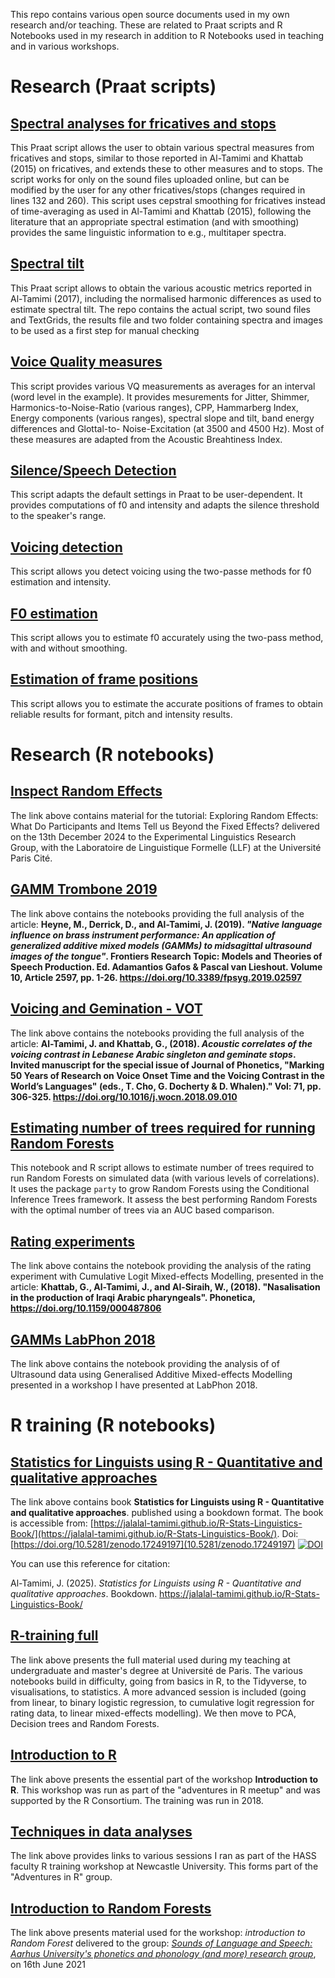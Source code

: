 This repo contains various open source documents used in my own research and/or teaching. These are related to Praat scripts and R Notebooks used in my research in addition to R Notebooks used in teaching and in various workshops.

# Research (Praat scripts)

## [Spectral analyses for fricatives and stops](https://jalalal-tamimi.github.io/Praat-Spectral-Analyses-fricatives-stops/)
This Praat script allows the user to obtain various spectral measures from fricatives and stops, similar to those reported in Al-Tamimi and Khattab (2015) on fricatives, and extends these to other measures and to stops. The script works for only on the sound files uploaded online, but can be modified by the user for any other fricatives/stops (changes required in lines 132 and 260). This script uses cepstral smoothing for fricatives instead of time-averaging as used in Al-Tamimi and Khattab (2015), following the literature that an appropriate spectral estimation (and with smoothing) provides the same linguistic information to e.g., multitaper spectra. 

## [Spectral tilt](https://jalalal-tamimi.github.io/Praat-Spectral-Tilt)

This Praat script allows to obtain the various acoustic metrics reported in Al-Tamimi (2017), including the normalised harmonic differences as used to estimate spectral tilt. The repo contains the actual script, two sound files and TextGrids, the results file and two folder containing spectra and images to be used as a first step for manual checking

## [Voice Quality measures](https://jalalal-tamimi.github.io/Praat-VQ-Measurements/)

This script provides various VQ measurements as averages for an interval (word level in the example). It provides mesurements for Jitter, Shimmer, Harmonics-to-Noise-Ratio (various ranges), CPP, Hammarberg Index, Energy components (various ranges), spectral slope and tilt, band energy differences and Glottal-to- Noise-Excitation (at 3500 and 4500 Hz). Most of these measures are adapted from the Acoustic Breahtiness Index.

## [Silence/Speech Detection](https://jalalal-tamimi.github.io/Praat-Silence-Detection/)

This script adapts the default settings in Praat to be user-dependent. It provides computations of f0 and intensity and adapts the silence threshold to the speaker's range.

## [Voicing detection](https://jalalal-tamimi.github.io/Praat-Voicing-detection/)

This script allows you detect voicing using the two-passe methods for f0 estimation and intensity.


## [F0 estimation](https://jalalal-tamimi.github.io/Praat-f0-Accurate-Estimation/)

This script allows you to estimate f0 accurately using the two-pass method, with and without smoothing.


## [Estimation of frame positions](https://jalalal-tamimi.github.io/Praat-Measurement-points/)

This script allows you to estimate the accurate positions of frames to obtain reliable results for formant, pitch and intensity results.


# Research (R notebooks)

## [Inspect Random Effects](https://jalalal-tamimi.github.io/R-Inspect-Random-Effects/)

The link above contains material for the tutorial: Exploring Random Effects: What Do Participants and Items Tell us Beyond the Fixed Effects? delivered on the 13th December 2024 to the Experimental Linguistics Research Group, with the Laboratoire de Linguistique Formelle (LLF) at the Université Paris Cité.

## [GAMM Trombone 2019](https://jalalal-tamimi.github.io/GAMM-Trombone-2019/)

The link above contains the notebooks providing the full analysis of the article: **Heyne, M., Derrick, D., and Al-Tamimi, J. (2019). *"Native language influence on brass instrument performance: An application of generalized additive mixed models (GAMMs) to midsagittal ultrasound images of the tongue"*. Frontiers Research Topic: Models and Theories of Speech Production. Ed. Adamantios Gafos & Pascal van Lieshout. Volume 10, Article 2597, pp. 1-26. https://doi.org/10.3389/fpsyg.2019.02597**


## [Voicing and Gemination - VOT](https://jalalal-tamimi.github.io/R-Voicing-Gemination-VOT/)

The link above contains the notebooks providing the full analysis of the article: **Al-Tamimi, J. and Khattab, G., (2018). *Acoustic correlates of the voicing contrast in Lebanese Arabic singleton and geminate stops*. Invited manuscript for the special issue of Journal of Phonetics, "Marking 50 Years of Research on Voice Onset Time and the Voicing Contrast in the World’s Languages" (eds., T. Cho, G. Docherty & D. Whalen)." Vol: 71, pp. 306-325. https://doi.org/10.1016/j.wocn.2018.09.010**

## [Estimating number of trees required for running Random Forests](https://jalalal-tamimi.github.io/R-Estimating-Number-Of-Trees-RF/)

This notebook and R script allows to estimate number of trees required to run Random Forests on simulated data (with various levels of correlations). It uses the package `party` to grow Random Forests using the Conditional Inference Trees framework. It assess the best performing Random Forests with the optimal number of trees via an AUC based comparison. 

## [Rating experiments](https://jalalal-tamimi.github.io/R-Rating-data/)

The link above contains the notebook providing the analysis of the rating experiment with Cumulative Logit Mixed-effects Modelling, presented in the article: **Khattab, G., Al-Tamimi, J., and Al-Siraih, W., (2018). "Nasalisation in the production of Iraqi Arabic pharyngeals". Phonetica, https://doi.org/10.1159/000487806**


## [GAMMs LabPhon 2018](https://jalalal-tamimi.github.io/R-GAMM-LabPhon18/)

The link above contains the notebook providing the analysis of of Ultrasound data using Generalised Additive Mixed-effects Modelling presented in a workshop I have presented at LabPhon 2018. 

# R training (R notebooks)

## [**Statistics for Linguists using R - Quantitative and qualitative approaches**](https://jalalal-tamimi.github.io/R-Stats-Linguistics-Book/)

The link above contains book **Statistics for Linguists using R - Quantitative and qualitative approaches**. published using a bookdown format.
The book is accessible from:
[https://jalalal-tamimi.github.io/R-Stats-Linguistics-Book/](https://jalalal-tamimi.github.io/R-Stats-Linguistics-Book/). Doi: [https://doi.org/10.5281/zenodo.17249197](10.5281/zenodo.17249197)
[![DOI](https://zenodo.org/badge/970753526.svg)](https://doi.org/10.5281/zenodo.17249197)

You can use this reference for citation:

Al-Tamimi, J. (2025). *Statistics for Linguists using R - Quantitative and qualitative approaches*. Bookdown. https://jalalal-tamimi.github.io/R-Stats-Linguistics-Book/


## [R-training full](https://jalalal-tamimi.github.io/R-Training/)

The link above presents the full material used during my teaching at undergraduate and master's degree at Université de Paris. The various notebooks build in difficulty, going from basics in R, to the Tidyverse, to visualisations, to statistics. A more advanced session is included (going from linear, to binary logistic regression, to cumulative logit regression for rating data, to linear mixed-effects modelling). We then move to PCA, Decision trees and Random Forests.

## [Introduction to R](https://jalalal-tamimi.github.io/R-Introduction-to-R/)

The link above presents the essential part of the workshop **Introduction to R**. This workshop was run as part of the "adventures in R meetup" and was supported by the R Consortium. The training was run in 2018.


## [Techniques in data analyses](https://jalalal-tamimi.github.io/R-Techniques-in-Data-Analyses/)

The link above provides links to various sessions I ran as part of the HASS faculty R training workshop at Newcastle University. This forms part of the "Adventures in R" group.  

## [Introduction to Random Forests](https://jalalal-tamimi.github.io/Intro-Random-Forests/)

The link above presents material used for the workshop: *introduction to Random Forest* delivered to the group: *[Sounds of Language and Speech: Aarhus University's phonetics and phonology (and more) research group](https://soundsoflanguageandspeech.wordpress.com/)*, on 16th June 2021 
